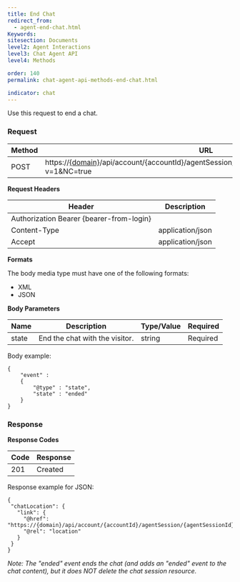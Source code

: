 ```yaml
---
title: End Chat
redirect_from:
  - agent-end-chat.html
Keywords:
sitesection: Documents
level2: Agent Interactions
level3: Chat Agent API
level4: Methods

order: 140
permalink: chat-agent-api-methods-end-chat.html

indicator: chat
---
```


Use this request to end a chat.

### Request

| Method | URL                                                                                               |
|--------|---------------------------------------------------------------------------------------------------|
| POST   | https://[{domain}](/agent-domain-domain-api.html)/api/account/{accountId}/agentSession/{agentSessionId}/chat/{chatId}/events?v=1&NC=true |

**Request Headers**

| Header                                   | Description      |
|------------------------------------------|------------------|
| Authorization Bearer {bearer-from-login} |                  |
| Content-Type                             | application/json |
| Accept                                   | application/json |

**Formats**

The body media type must have one of the following formats:

- XML
- JSON

**Body Parameters**

| Name  | Description                    | Type/Value | Required |
|-------|--------------------------------|------------|----------|
| state | End the chat with the visitor. | string     | Required |

Body example:

    {
        "event" :
        {
            "@type" : "state",
            "state" : "ended"
        }
    }

### Response

**Response Codes**

| Code | Response |
|------|----------|
| 201  | Created  |

Response example for JSON:

    {
     "chatLocation": {
       "link": {
         "@href": "https://{domain}/api/account/{accountId}/agentSession/{agentSessionId}/chat/{chatId}/events/{number}",
         "@rel": "location"
       }
     }
    }

*Note: The "ended" event ends the chat (and adds an "ended" event to the chat content), but it does NOT delete the chat session resource.*
